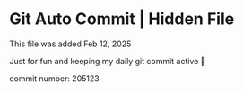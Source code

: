 # Git Auto Commit | Hidden File

This file was added Feb 12, 2025

Just for fun and keeping my daily git commit active 🤪

commit number: 205123
